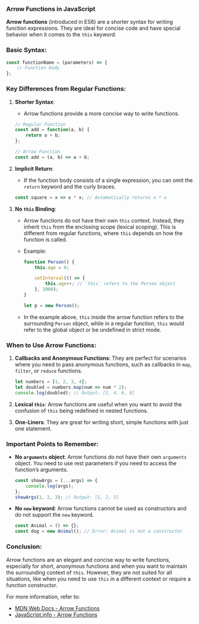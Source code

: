 ### Arrow Functions in JavaScript

**Arrow functions** (introduced in ES6) are a shorter syntax for writing function expressions. They are ideal for concise code and have special behavior when it comes to the `this` keyword.

### Basic Syntax:

```javascript
const functionName = (parameters) => {
    // Function body
};
```

### Key Differences from Regular Functions:

1. **Shorter Syntax**:
   - Arrow functions provide a more concise way to write functions.
   ```javascript
   // Regular Function
   const add = function(a, b) {
       return a + b;
   };

   // Arrow Function
   const add = (a, b) => a + b;
   ```

2. **Implicit Return**:
   - If the function body consists of a single expression, you can omit the `return` keyword and the curly braces.
   ```javascript
   const square = x => x * x; // Automatically returns x * x
   ```

3. **No `this` Binding**:
   - Arrow functions do not have their own `this` context. Instead, they inherit `this` from the enclosing scope (lexical scoping). This is different from regular functions, where `this` depends on how the function is called.
   
   - Example:
     ```javascript
     function Person() {
         this.age = 0;

         setInterval(() => {
             this.age++; // `this` refers to the Person object
         }, 1000);
     }

     let p = new Person();
     ```
   - In the example above, `this` inside the arrow function refers to the surrounding `Person` object, while in a regular function, `this` would refer to the global object or be undefined in strict mode.

### When to Use Arrow Functions:

1. **Callbacks and Anonymous Functions**: They are perfect for scenarios where you need to pass anonymous functions, such as callbacks in `map`, `filter`, or `reduce` functions.
   ```javascript
   let numbers = [1, 2, 3, 4];
   let doubled = numbers.map(num => num * 2);
   console.log(doubled); // Output: [2, 4, 6, 8]
   ```

2. **Lexical `this`**: Arrow functions are useful when you want to avoid the confusion of `this` being redefined in nested functions.
   
3. **One-Liners**: They are great for writing short, simple functions with just one statement.

### Important Points to Remember:

- **No `arguments` object**: Arrow functions do not have their own `arguments` object. You need to use rest parameters if you need to access the function’s arguments.
   ```javascript
   const showArgs = (...args) => {
       console.log(args);
   };
   showArgs(1, 2, 3); // Output: [1, 2, 3]
   ```

- **No `new` keyword**: Arrow functions cannot be used as constructors and do not support the `new` keyword.
   ```javascript
   const Animal = () => {};
   const dog = new Animal(); // Error: Animal is not a constructor
   ```

### Conclusion:
Arrow functions are an elegant and concise way to write functions, especially for short, anonymous functions and when you want to maintain the surrounding context of `this`. However, they are not suited for all situations, like when you need to use `this` in a different context or require a function constructor.

For more information, refer to:
- [MDN Web Docs - Arrow Functions](https://developer.mozilla.org/en-US/docs/Web/JavaScript/Reference/Functions/Arrow_functions)
- [JavaScript.info - Arrow Functions](https://javascript.info/arrow-functions-basics)